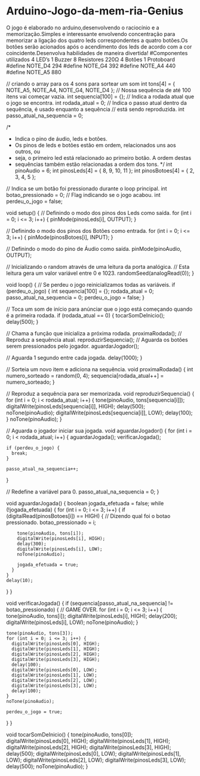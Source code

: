 # Arduino-Jogo-da-mem-ria-Genius
O jogo é elaborado no arduino,desenvolvendo o raciocínio e a memorização.Simples e interessante envolvendo concentração para memorizar a ligação dos quatro leds correspondentes a quatro botões.Os botões serão acionados após o acendimento dos leds de acordo com a cor coincidente.Desenvolva habilidades de maneira divertida!
#Componentes utilizados
4 LED’s
1 Buzzer
8 Resistores 220Ω
4 Botões
1 Protoboard
#define NOTE_D4  294
#define NOTE_G4  392
#define NOTE_A4  440
#define NOTE_A5  880
 
// criando o array para os 4 sons para sortear um som
int tons[4] = { NOTE_A5, NOTE_A4, NOTE_G4, NOTE_D4 };
// Nossa sequência de até 100 itens vai começar vazia.
int sequencia[100] = {};
// Indica a rodada atual que o jogo se encontra.
int rodada_atual = 0;
// Indica o passo atual dentro da sequência, é usado enquanto a sequência
// está sendo reproduzida.
int passo_atual_na_sequencia = 0;
 
/*
 * Indica o pino de áudio, leds e botões.
 * Os pinos de leds e botões estão em ordem, relacionados uns aos outros, ou
 * seja, o primeiro led está relacionado ao primeiro botão. A ordem destas
 * sequências também estão relacionadas a ordem dos tons.
 */
int pinoAudio = 6;
int pinosLeds[4] = { 8, 9, 10, 11 };
int pinosBotoes[4] = { 2, 3, 4, 5 };
 
// Indica se um botão foi pressionado durante o loop principal.
int botao_pressionado = 0;
// Flag indicando se o jogo acabou.
int perdeu_o_jogo = false;
 
void setup() {
  // Definindo o modo dos pinos dos Leds como saída.
  for (int i = 0; i <= 3; i++) {
    pinMode(pinosLeds[i], OUTPUT);
  }
 
  // Definindo o modo dos pinos dos Botões como entrada.
  for (int i = 0; i <= 3; i++) {
    pinMode(pinosBotoes[i], INPUT);
  }
 
  // Definindo o modo do pino de Áudio como saída.
  pinMode(pinoAudio, OUTPUT);
 
  // Inicializando o random através de uma leitura da porta analógica.
  // Esta leitura gera um valor variável entre 0 e 1023.
  randomSeed(analogRead(0));
}
 
void loop() {
  // Se perdeu o jogo reinicializamos todas as variáveis.
  if (perdeu_o_jogo) {
    int sequencia[100] = {};
    rodada_atual = 0;
    passo_atual_na_sequencia = 0;
    perdeu_o_jogo = false;
  }
 
  // Toca um som de início para anúnciar que o jogo está começando quando é a primeira rodada.
  if (rodada_atual == 0) {
    tocarSomDeInicio();
    delay(500);
  }
 
  // Chama a função que inicializa a próxima rodada.
  proximaRodada();
  // Reproduz a sequência atual.
  reproduzirSequencia();
  // Aguarda os botões serem pressionados pelo jogador.
  aguardarJogador();
 
  // Aguarda 1 segundo entre cada jogada.
  delay(1000);
}
 
// Sorteia um novo item e adiciona na sequência.
void proximaRodada() {
  int numero_sorteado = random(0, 4);
  sequencia[rodada_atual++] = numero_sorteado;
}
 
// Reproduz a sequência para ser memorizada.
void reproduzirSequencia() {
  for (int i = 0; i < rodada_atual; i++) {
    tone(pinoAudio, tons[sequencia[i]]);
    digitalWrite(pinosLeds[sequencia[i]], HIGH);
    delay(500);
    noTone(pinoAudio);
    digitalWrite(pinosLeds[sequencia[i]], LOW);
    delay(100);
  }
  noTone(pinoAudio);
}
 
// Aguarda o jogador iniciar sua jogada.
void aguardarJogador() {
  for (int i = 0; i < rodada_atual; i++) {
    aguardarJogada();
    verificarJogada();
 
    if (perdeu_o_jogo) {
      break;
    }
 
    passo_atual_na_sequencia++;
  }
 
  // Redefine a variável para 0.
  passo_atual_na_sequencia = 0;
}
 
void aguardarJogada() {
  boolean jogada_efetuada = false;
  while (!jogada_efetuada) {
    for (int i = 0; i <= 3; i++) {
      if (digitalRead(pinosBotoes[i]) == HIGH) {
        // Dizendo qual foi o botao pressionado.
        botao_pressionado = i;
 
        tone(pinoAudio, tons[i]);
        digitalWrite(pinosLeds[i], HIGH);
        delay(300);
        digitalWrite(pinosLeds[i], LOW);
        noTone(pinoAudio);
 
        jogada_efetuada = true;
      }
    }
    delay(10);
  }
}
 
void verificarJogada() {
  if (sequencia[passo_atual_na_sequencia] != botao_pressionado) {
    // GAME OVER.
    for (int i = 0; i <= 3; i++) {
      tone(pinoAudio, tons[i]);
      digitalWrite(pinosLeds[i], HIGH);
      delay(200);
      digitalWrite(pinosLeds[i], LOW);
      noTone(pinoAudio);
    }
 
    tone(pinoAudio, tons[3]);
    for (int i = 0; i <= 3; i++) {
      digitalWrite(pinosLeds[0], HIGH);
      digitalWrite(pinosLeds[1], HIGH);
      digitalWrite(pinosLeds[2], HIGH);
      digitalWrite(pinosLeds[3], HIGH);
      delay(100);
      digitalWrite(pinosLeds[0], LOW);
      digitalWrite(pinosLeds[1], LOW);
      digitalWrite(pinosLeds[2], LOW);
      digitalWrite(pinosLeds[3], LOW);
      delay(100);
    }
    noTone(pinoAudio);
 
    perdeu_o_jogo = true;
  }
}
 
void tocarSomDeInicio() {
  tone(pinoAudio, tons[0]);
  digitalWrite(pinosLeds[0], HIGH);
  digitalWrite(pinosLeds[1], HIGH);
  digitalWrite(pinosLeds[2], HIGH);
  digitalWrite(pinosLeds[3], HIGH);
  delay(500);
  digitalWrite(pinosLeds[0], LOW);
  digitalWrite(pinosLeds[1], LOW);
  digitalWrite(pinosLeds[2], LOW);
  digitalWrite(pinosLeds[3], LOW);
  delay(500);
  noTone(pinoAudio);
}
